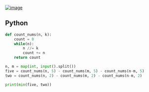 [![image](https://user-images.githubusercontent.com/54588441/197377510-4abf3ad5-2fb5-4b79-a06c-9188fe348e73.png)](https://acmicpc.net/problem/2004)

## Python
```python
def count_nums(n, k):
    count = 0
    while(n):
        n //= k
        count += n
    return count

n, m = map(int, input().split())
five = count_nums(n, 5) - count_nums(m, 5) - count_nums(n-m, 5)
two = count_nums(n, 2) - count_nums(m, 2) - count_nums(n-m, 2)

print(min(five, two))
```